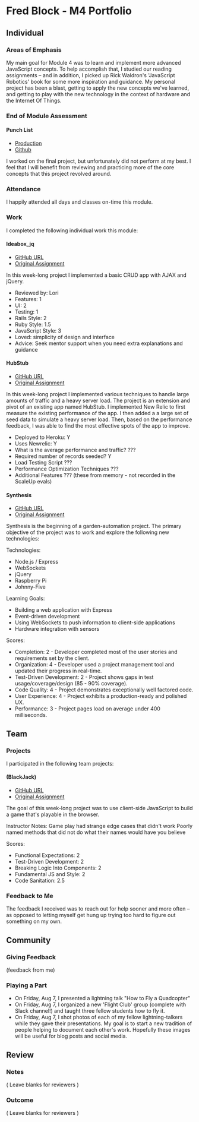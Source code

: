 # Fred Block - M4 Portfolio

## Individual

### Areas of Emphasis

My main goal for Module 4 was to learn and implement more advanced JavaScript concepts.
To help accomplish that, I studied our reading assignments – and in addition, I picked up Rick Waldron's 'JavaScript Robotics' book for some more inspiration and guidance.
My personal project has been a blast, getting to apply the new concepts we've learned, and getting to play with the new technology in the context of hardware and the Internet Of Things.


### End of Module Assessment

#### Punch List

* [Production](https://infinite-shelf-2484.herokuapp.com/lists)
* [Github](https://github.com/blocknroll/punch_list)

I worked on the final project, but unfortunately did not perform at my best. I feel that I will benefit from reviewing and practicing more of the core concepts that this project revolved around.



### Attendance

I happily attended all days and classes on-time this module.



### Work

I completed the following individual work this module:



#### Ideabox_jq

* [GitHub URL](https://github.com/blocknroll/ideabox_jq)
* [Original Assignment](https://github.com/JumpstartLab/curriculum/blob/4fdd6da8e2e431beeb77012e271de1eee90d5e07/source/projects/revenge_of_idea_box.markdown
)

In this week-long project I implemented a basic CRUD app with AJAX and jQuery.

* Reviewed by: Lori
* Features: 1
* UI: 2
* Testing: 1
* Rails Style: 2
* Ruby Style: 1.5
* JavaScript Style: 3
* Loved: simplicity of design and interface
* Advice: Seek mentor support when you need extra explanations and guidance



#### HubStub

* [GitHub URL](https://serieux-bastille-5718.herokuapp.com/)
* [Original Assignment](https://github.com/JumpstartLab/curriculum/blob/master/source/projects/the_scale_up.markdown
)

In this week-long project I implemented various techniques to handle large amounts of traffic and a heavy server load.  The project is an extension and pivot of an existing app named HubStub. I implemented New Relic to first measure the existing performance of the app. I then added a a large set of seed data to simulate a heavy server load. Then, based on the performance feedback, I was able to find the most effective spots of the app to improve.

* Deployed to Heroku: Y
* Uses Newrelic: Y
* What is the average performance and traffic?  ???
* Required number of records seeded? Y
* Load Testing Script ???
* Performance Optimization Techniques ???
* Additional Features ???
(these from memory - not recorded in the ScaleUp evals)



#### Synthesis

* [GitHub URL](https://github.com/blocknroll/synthesis-mock)
* [Original Assignment](https://github.com/turingschool/lesson_plans/blob/master/ruby_04-apis_and_scalability/self_directed_project.markdown)

Synthesis is the beginning of a garden-automation project. The primary objective of the project was to work and explore the following new technologies:

Technologies:
* Node.js / Express
* WebSockets
* jQuery
* Raspberry Pi
* Johnny-Five

Learning Goals:
* Building a web application with Express
* Event-driven development
* Using WebSockets to push information to client-side applications
* Hardware integration with sensors

Scores:
* Completion: 2 - Developer completed most of the user stories and requirements set by the client.
* Organization: 4 - Developer used a project management tool and updated their progress in real-time.
* Test-Driven Development: 2 - Project shows gaps in test usage/coverage/design (85 - 90% coverage).
* Code Quality: 4 - Project demonstrates exceptionally well factored code.
* User Experience: 4 - Project exhibits a production-ready and polished UX.
* Performance: 3 - Project pages load on average under 400 milliseconds.



## Team

### Projects

I participated in the following team projects:



#### (BlackJack)

* [GitHub URL](https://github.com/blocknroll/blackJack-1)
* [Original Assignment](https://github.com/turingschool/lesson_plans/blob/master/ruby_04-apis_and_scalability/gametime_project.markdown)

The goal of this week-long project was to use client-side JavaScript to build a game that's playable in the browser.

Instructor Notes:
Game play had strange edge cases that didn't work
Poorly named methods that did not do what their names would have you believe

Scores:
* Functional Expectations: 2
* Test-Driven Development: 2
* Breaking Logic Into Components: 2
* Fundamental JS and Style: 2
* Code Sanitation: 2.5



### Feedback to Me
The feedback I received was to reach out for help sooner and more often – as opposed to letting myself get hung up trying too hard to figure out something on my own.



## Community

### Giving Feedback

(feedback from me)

### Playing a Part

* On Friday, Aug 7, I presented a lightning talk "How to Fly a Quadcopter"
* On Friday, Aug 7, I organized a new 'Flight Club' group (complete with Slack channel!) and taught three fellow students how to fly it.
* On Friday, Aug 7, I shot photos of each of my fellow lightning-talkers while they gave their presentations. My goal is to start a new tradition of people helping to document each other's work. Hopefully these images will be useful for blog posts and social media.



## Review

### Notes

( Leave blanks for reviewers )

### Outcome

( Leave blanks for reviewers )
